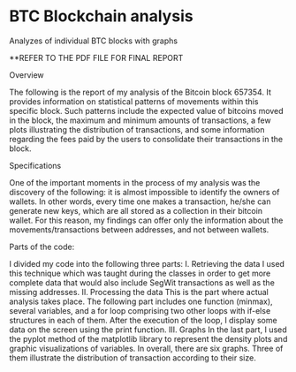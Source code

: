 # BTC Blockchain analysis
 Analyzes of individual BTC blocks with graphs
 
 **REFER TO THE PDF FILE FOR FINAL REPORT
 
Overview

The following is the report of my analysis of the Bitcoin block 657354. It provides
information on statistical patterns of movements within this specific block. Such patterns
include the expected value of bitcoins moved in the block, the maximum and minimum
amounts of transactions, a few plots illustrating the distribution of transactions, and some
information regarding the fees paid by the users to consolidate their transactions in the
block.


Specifications

One of the important moments in the process of my analysis was the discovery of the
following: it is almost impossible to identify the owners of wallets. In other words, every
time one makes a transaction, he/she can generate new keys, which are all stored as a
collection in their bitcoin wallet. For this reason, my findings can offer only the information
about the movements/transactions between addresses, and not between wallets.


Parts of the code:

I divided my code into the following three parts:
   I. Retrieving the data
      I used this technique which was taught during the classes in order to get
      more complete data that would also include SegWit transactions as well as
      the missing addresses.
   II. Processing the data
       This is the part where actual analysis takes place. The following part includes
       one function (minmax), several variables, and a for loop comprising two
       other loops with if-else structures in each of them. After the execution of the
       loop, I display some data on the screen using the print function.
   III. Graphs
        In the last part, I used the pyplot method of the matplotlib library to
        represent the density plots and graphic visualizations of variables. In overall,
        there are six graphs. Three of them illustrate the distribution of transaction
        according to their size.
